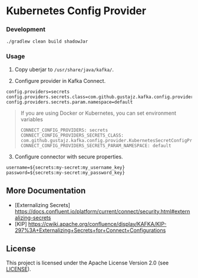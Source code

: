 # Kubernetes Config Provider

### Development
```
./gradlew clean build shadowJar
```

### Usage

1. Copy uberjar to `/usr/share/java/kafka/`.

2. Configure provider in Kafka Connect.
```
config.providers=secrets
config.providers.secrets.class=com.github.gustajz.kafka.config.provider.KubernetesSecretConfigProvider
config.providers.secrets.param.namespace=default
```
> If you are using Docker or Kubernetes, you can set environment variables
>```
>CONNECT_CONFIG_PROVIDERS: secrets
>CONNECT_CONFIG_PROVIDERS_SECRETS_CLASS: com.github.gustajz.kafka.config.provider.KubernetesSecretConfigProvider
>CONNECT_CONFIG_PROVIDERS_SECRETS_PARAM_NAMESPACE: default
>```

3. Configure connector with secure properties.
```
username=${secrets:my-secret:my_username_key}
password=${secrets:my-secret:my_password_key}
```

## More Documentation

* [Externalizing Secrets] https://docs.confluent.io/platform/current/connect/security.html#externalizing-secrets
* [KIP] https://cwiki.apache.org/confluence/display/KAFKA/KIP-297%3A+Externalizing+Secrets+for+Connect+Configurations

## License

This project is licensed under the Apache License Version 2.0 (see
[LICENSE](./LICENSE)).
